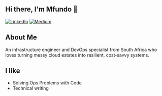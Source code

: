 ## Hi there, I'm Mfundo 👋

[![LinkedIn](https://img.shields.io/badge/linkedin-%230077B5.svg?style=for-the-badge&logo=linkedin&logoColor=white)](https://www.linkedin.com/in/mfund0/)
[![Medium](https://img.shields.io/badge/Medium-12100E?style=for-the-badge&logo=medium&logoColor=white)](https://medium.com/@mfundo/)

## About Me

An infrastructure engineer and DevOps specialist from South Africa who loves turning messy cloud estates into resilient, cost-savvy systems.

## I like
- Solving Ops Problems with Code
- Technical writing

<!--
**fractalops/fractalops** is a ✨ _special_ ✨ repository because its `README.md` (this file) appears on your GitHub profile.

Here are some ideas to get you started:

- 🔭 I’m currently working on ...
- 🌱 I’m currently learning ...
- 👯 I’m looking to collaborate on ...
- 🤔 I’m looking for help with ...
- 💬 Ask me about ...
- 📫 How to reach me: ...
- 😄 Pronouns: ...
- ⚡ Fun fact: ...
-->
